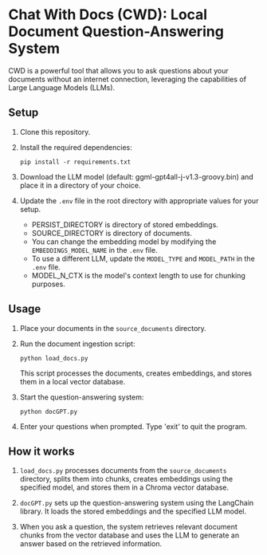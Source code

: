 # Chat With Docs (CWD): Local Document Question-Answering System

CWD is a powerful tool that allows you to ask questions about your documents without an internet connection, leveraging the capabilities of Large Language Models (LLMs).

## Setup

1. Clone this repository.

2. Install the required dependencies:
   ```
   pip install -r requirements.txt
   ```

3. Download the LLM model (default: ggml-gpt4all-j-v1.3-groovy.bin) and place it in a directory of your choice.

4. Update the `.env` file in the root directory with appropriate values for your setup.
    - PERSIST_DIRECTORY is directory of stored embeddings.
    - SOURCE_DIRECTORY is directory of documents.
    - You can change the embedding model by modifying the `EMBEDDINGS_MODEL_NAME` in the `.env` file.
    - To use a different LLM, update the `MODEL_TYPE` and `MODEL_PATH` in the `.env` file.
    - MODEL_N_CTX is the model's context length to use for chunking purposes.

## Usage

1. Place your documents in the `source_documents` directory.

2. Run the document ingestion script:
   ```
   python load_docs.py
   ```
   This script processes the documents, creates embeddings, and stores them in a local vector database.

3. Start the question-answering system:
   ```
   python docGPT.py
   ```

4. Enter your questions when prompted. Type 'exit' to quit the program.

## How it works

1. `load_docs.py` processes documents from the `source_documents` directory, splits them into chunks, creates embeddings using the specified model, and stores them in a Chroma vector database.

2. `docGPT.py` sets up the question-answering system using the LangChain library. It loads the stored embeddings and the specified LLM model.

3. When you ask a question, the system retrieves relevant document chunks from the vector database and uses the LLM to generate an answer based on the retrieved information.